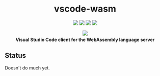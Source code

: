 <div align="center">
  <h1>vscode-wasm</h1>
  <p style="margin-bottom: 0.5ex;">
    <a href="https://github.com/wasm-lsp/vscode-wasm/actions"><img
        src="https://img.shields.io/github/workflow/status/wasm-lsp/vscode-wasm/main?logo=github" /></a>
    <img src="https://img.shields.io/npm/types/@types/vscode?logo=typescript" />
    <img src="https://img.shields.io/badge/eslint-checked-informational?logo=eslint" />
    <img src="https://img.shields.io/badge/prettier-formatted-informational?logo=prettier" />
  </p>
  <p style="margin-bottom: 0.5ex;">
    <img src="https://img.shields.io/badge/code->=1.43.0-success?logo=visual-studio-code" />
  </p>
  <strong>Visual Studio Code client for the WebAssembly language server</strong>
</div>

## Status

Doesn't do much yet.
